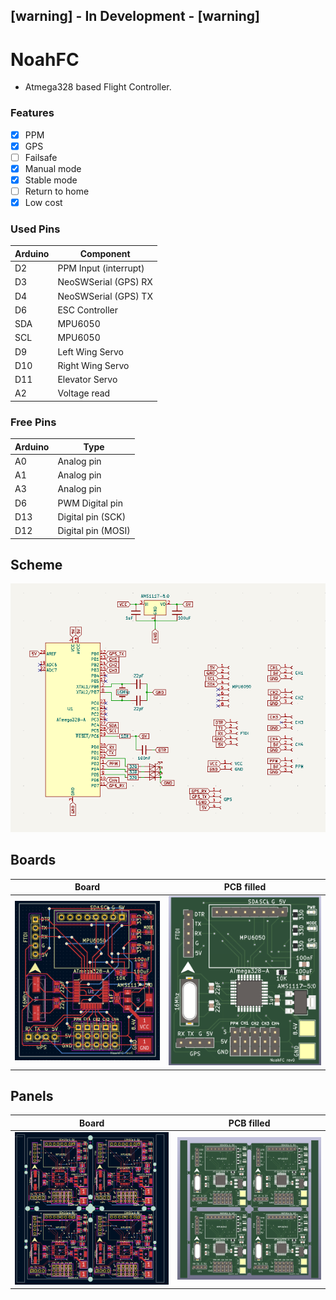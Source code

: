 ## [warning] - In Development - [warning]

# NoahFC
- Atmega328 based Flight Controller.

### Features
- [X] PPM
- [X] GPS
- [ ] Failsafe
- [X] Manual mode
- [X] Stable mode
- [ ] Return to home
- [X] Low cost

### Used Pins
Arduino | Component
---------|---------
D2| PPM Input (interrupt)
D3| NeoSWSerial (GPS) RX
D4| NeoSWSerial (GPS) TX
D6| ESC Controller
SDA| MPU6050
SCL| MPU6050
D9| Left Wing Servo
D10| Right Wing Servo
D11| Elevator Servo
A2| Voltage read

### Free Pins
Arduino | Type
---------|---------
A0| Analog pin
A1| Analog pin
A3| Analog pin
D6| PWM Digital pin
D13| Digital pin (SCK) 
D12| Digital pin (MOSI)

## Scheme
![Scheme](images/scheme.png)

## Boards
Board|PCB filled
---------|---------
![Board](images/board.png)|![View 1](images/pcb.png)

## Panels
Board|PCB filled
---------|---------
![Board](images/panel_board.png)|![View 1](images/panel.png)
